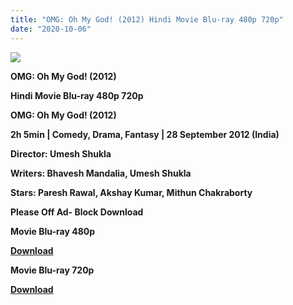 ```yaml
---
title: "OMG: Oh My God! (2012) Hindi Movie Blu-ray 480p 720p"
date: "2020-10-06"
---
```


[**![](https://1.bp.blogspot.com/-BaxAmc3xq1g/Xv6wuYIXhaI/AAAAAAAADzc/meINY7P6B1wKL6xyDqFn8iH_eBPNRNWgQCLcBGAsYHQ/s1600/omggod.jpg)**](https://1.bp.blogspot.com/-BaxAmc3xq1g/Xv6wuYIXhaI/AAAAAAAADzc/meINY7P6B1wKL6xyDqFn8iH_eBPNRNWgQCLcBGAsYHQ/s1600/omggod.jpg)

 **OMG: Oh My God! (2012)**

**Hindi Movie Blu-ray 480p 720p** 

**OMG: Oh My God! (2012)**

**2h 5min | Comedy, Drama, Fantasy | 28 September 2012 (India)**

**Director: Umesh Shukla**

**Writers: Bhavesh Mandalia, Umesh Shukla**

**Stars: Paresh Rawal, Akshay Kumar, Mithun Chakraborty**

**Please Off Ad- Block Download**

 **Movie Blu-ray 480p** 

**[Download](https://zee.gl/8oQNggk)** 

 **Movie Blu-ray 720p** 

**[Download](https://zee.gl/CSvn7)**
